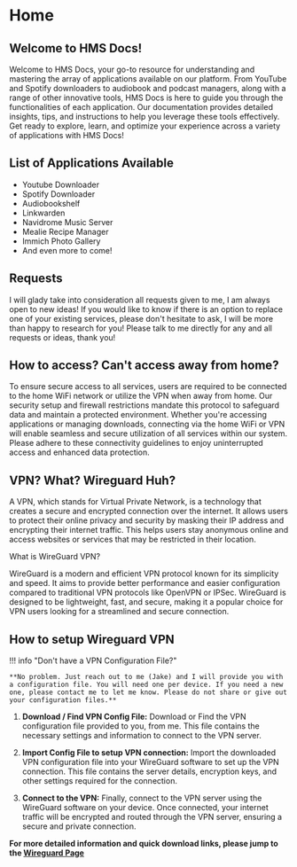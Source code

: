 # Home

## Welcome to HMS Docs!

Welcome to HMS Docs, your go-to resource for understanding and mastering the array of applications available on our platform. From YouTube and Spotify downloaders to audiobook and podcast managers, along with a range of other innovative tools, HMS Docs is here to guide you through the functionalities of each application. Our documentation provides detailed insights, tips, and instructions to help you leverage these tools effectively. Get ready to explore, learn, and optimize your experience across a variety of applications with HMS Docs!

## List of Applications Available

- Youtube Downloader
- Spotify Downloader
- Audiobookshelf
- Linkwarden
- Navidrome Music Server
- Mealie Recipe Manager
- Immich Photo Gallery
- And even more to come!

## Requests

I will glady take into consideration all requests given to me, I am always open to new ideas! If you would like to know if there is an option to replace
one of your existing services, please don't hesitate to ask, I will be more than happy to research for you! Please talk to me directly for any and all requests or ideas, thank you!

## How to access? Can't access away from home?

To ensure secure access to all services, users are required to be connected to the home WiFi network or utilize the VPN when away from home. Our security setup and firewall restrictions mandate this protocol to safeguard data and maintain a protected environment. Whether you're accessing applications or managing downloads, connecting via the home WiFi or VPN will enable seamless and secure utilization of all services within our system. Please adhere to these connectivity guidelines to enjoy uninterrupted access and enhanced data protection.

## VPN? What? Wireguard Huh?

A VPN, which stands for Virtual Private Network, is a technology that creates a secure and encrypted connection over the internet. It allows users to protect their online privacy and security by masking their IP address and encrypting their internet traffic. This helps users stay anonymous online and access websites or services that may be restricted in their location.

What is WireGuard VPN?

WireGuard is a modern and efficient VPN protocol known for its simplicity and speed. It aims to provide better performance and easier configuration compared to traditional VPN protocols like OpenVPN or IPSec. WireGuard is designed to be lightweight, fast, and secure, making it a popular choice for VPN users looking for a streamlined and secure connection.

## How to setup Wireguard VPN

!!! info "Don't have a VPN Configuration File?"

    **No problem. Just reach out to me (Jake) and I will provide you with a configuration file. You will need one per device. If you need a new one, please contact me to let me know. Please do not share or give out your configuration files.** 

1. **Download / Find VPN Config File:** Download or Find the VPN configuration file provided to you, from me. This file contains the necessary settings and information to connect to the VPN server. 

2. **Import Config File to setup VPN connection:** Import the downloaded VPN configuration file into your WireGuard software to set up the VPN connection. This file contains the server details, encryption keys, and other settings required for the connection.

3. **Connect to the VPN:** Finally, connect to the VPN server using the WireGuard software on your device. Once connected, your internet traffic will be encrypted and routed through the VPN server, ensuring a secure and private connection.


**For more detailed information and quick download links, please jump to the [Wireguard Page](https://docs.hms.cx/wireguard/)**

